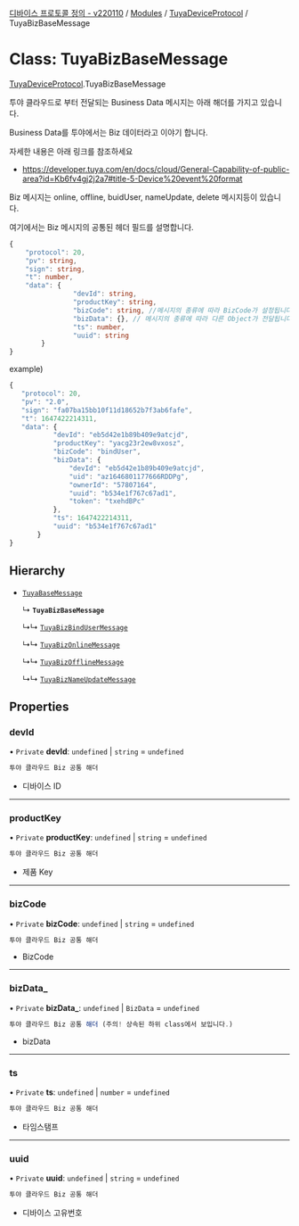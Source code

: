 [디바이스 프로토콜 정의 - v220110](../README.md) / [Modules](../modules.md) / [TuyaDeviceProtocol](../modules/TuyaDeviceProtocol.md) / TuyaBizBaseMessage

# Class: TuyaBizBaseMessage

[TuyaDeviceProtocol](../modules/TuyaDeviceProtocol.md).TuyaBizBaseMessage

투야 클라우드로 부터 전달되는 Business Data 메시지는 아래 해더를 가지고 있습니다.

Business Data를 투야에서는 Biz 데이터라고 이야기 합니다.

자세한 내용은 아래 링크를 참조하세요

* https://developer.tuya.com/en/docs/cloud/General-Capability-of-public-area?id=Kb6fv4gj2j2a7#title-5-Device%20event%20format

Biz 메시지는 online, offline, buidUser, nameUpdate, delete 메시지등이 있습니다.

여기에서는 Biz 메시지의 공통된 헤더 필드를 설명합니다.

```typescript
{
    "protocol": 20,
    "pv": string,
    "sign": string,
    "t": number,
    "data": {
				"devId": string,
				"productKey": string,
				"bizCode": string, //메시지의 종류에 따라 BizCode가 설정됩니다.
				"bizData": {}, // 메시지의 종류에 따라 다른 Object가 전달됩니다.
				"ts": number,
				"uuid": string
		}
}
```

example)
 ```typescript
{
    "protocol": 20,
    "pv": "2.0",
    "sign": "fa07ba15bb10f11d18652b7f3ab6fafe",
    "t": 1647422214311,
    "data":	{
		    "devId": "eb5d42e1b89b409e9atcjd",
		    "productKey": "yacg23r2ew8vxosz",
		    "bizCode": "bindUser",
		    "bizData": {
		        "devId": "eb5d42e1b89b409e9atcjd",
		        "uid": "az1646801177666RDDPg",
		        "ownerId": "57807164",
		        "uuid": "b534e1f767c67ad1",
		        "token": "txehdBPc"
		    },
		    "ts": 1647422214311,
		    "uuid": "b534e1f767c67ad1"
		}
}
```

## Hierarchy

- [`TuyaBaseMessage`](TuyaDeviceProtocol.TuyaBaseMessage.md)

  ↳ **`TuyaBizBaseMessage`**

  ↳↳ [`TuyaBizBindUserMessage`](TuyaDeviceProtocol.TuyaBizBindUserMessage.md)

  ↳↳ [`TuyaBizOnlineMessage`](TuyaDeviceProtocol.TuyaBizOnlineMessage.md)

  ↳↳ [`TuyaBizOfflineMessage`](TuyaDeviceProtocol.TuyaBizOfflineMessage.md)

  ↳↳ [`TuyaBizNameUpdateMessage`](TuyaDeviceProtocol.TuyaBizNameUpdateMessage.md)

## Properties

### devId

• `Private` **devId**: `undefined` \| `string` = `undefined`

```typescript
투야 클라우드 Biz 공통 해더
```
* 디바이스 ID

___

### productKey

• `Private` **productKey**: `undefined` \| `string` = `undefined`

```typescript
투야 클라우드 Biz 공통 해더
```
* 제품 Key

___

### bizCode

• `Private` **bizCode**: `undefined` \| `string` = `undefined`

```typescript
투야 클라우드 Biz 공통 해더
```
* BizCode

___

### bizData\_

• `Private` **bizData\_**: `undefined` \| `BizData` = `undefined`

```typescript
투야 클라우드 Biz 공통 해더 (주의! 상속된 하위 class에서 보입니다.)
```
* bizData

___

### ts

• `Private` **ts**: `undefined` \| `number` = `undefined`

```typescript
투야 클라우드 Biz 공통 해더
```
* 타임스탬프

___

### uuid

• `Private` **uuid**: `undefined` \| `string` = `undefined`

```typescript
투야 클라우드 Biz 공통 해더
```
* 디바이스 고유번호
